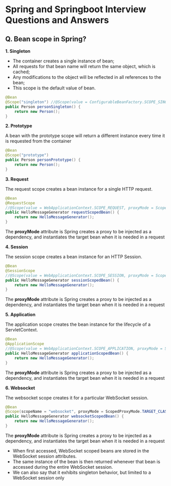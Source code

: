# Spring and Springboot Interview Questions and Answers


## Q. Bean scope in Spring?

**1. Singleton**  

* The container creates a single instance of bean;
* All requests for that bean name will return the same object, which is cached;
* Any modifications to the object will be reflected in all references to the bean;
* This scope is the default value of bean.

```java
@Bean
@Scope("singleton") //@Scope(value = ConfigurableBeanFactory.SCOPE_SINGLETON)
public Person personSingleton() {
    return new Person();
}
```

**2. Prototype**  

A bean with the prototype scope will return a different instance every time it is requested from the container

```java
@Bean
@Scope("prototype")
public Person personPrototype() {
    return new Person();
}
```
**3. Request**  

The request scope creates a bean instance for a single HTTP request.

```java
@Bean
@RequestScope
//@Scope(value = WebApplicationContext.SCOPE_REQUEST, proxyMode = ScopedProxyMode.TARGET_CLASS)
public HelloMessageGenerator requestScopedBean() {
    return new HelloMessageGenerator();
}
```
The **proxyMode** attribute is Spring creates a proxy to be injected as a dependency, and instantiates the target bean when it is needed in a request

**4. Session**  

The session scope creates a bean instance for an HTTP Session.

```java
@Bean
@SessionScope
//@Scope(value = WebApplicationContext.SCOPE_SESSION, proxyMode = ScopedProxyMode.TARGET_CLASS)
public HelloMessageGenerator sessionScopedBean() {
    return new HelloMessageGenerator();
}
```
The **proxyMode** attribute is Spring creates a proxy to be injected as a dependency, and instantiates the target bean when it is needed in a request

**5. Application**  

The application scope creates the bean instance for the lifecycle of a ServletContext.
```java
@Bean
@ApplicationScope
//@Scope(value = WebApplicationContext.SCOPE_APPLICATION, proxyMode = ScopedProxyMode.TARGET_CLASS)
public HelloMessageGenerator applicationScopedBean() {
    return new HelloMessageGenerator();
}
```
The **proxyMode** attribute is Spring creates a proxy to be injected as a dependency, and instantiates the target bean when it is needed in a request

**6. Websocket**  

The websocket scope creates it for a particular WebSocket session.
```java
@Bean
@Scope(scopeName = "websocket", proxyMode = ScopedProxyMode.TARGET_CLASS)
public HelloMessageGenerator websocketScopedBean() {
    return new HelloMessageGenerator();
}
```
The **proxyMode** attribute is Spring creates a proxy to be injected as a dependency, and instantiates the target bean when it is needed in a request

* When first accessed, WebSocket scoped beans are stored in the WebSocket session attributes.
* The same instance of the bean is then returned whenever that bean is accessed during the entire WebSocket session.
* We can also say that it exhibits singleton behavior, but limited to a WebSocket session only